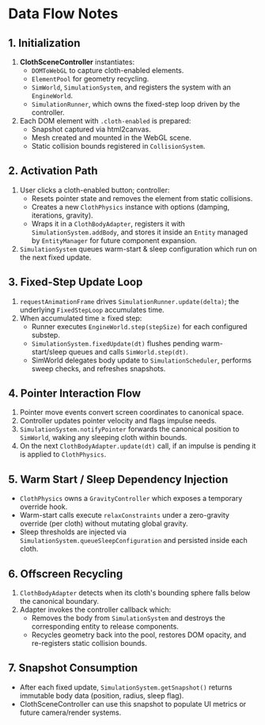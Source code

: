# Data Flow Notes

## 1. Initialization

1. **ClothSceneController** instantiates:
   - `DOMToWebGL` to capture cloth-enabled elements.
   - `ElementPool` for geometry recycling.
   - `SimWorld`, `SimulationSystem`, and registers the system with an `EngineWorld`.
   - `SimulationRunner`, which owns the fixed-step loop driven by the controller.
2. Each DOM element with `.cloth-enabled` is prepared:
   - Snapshot captured via html2canvas.
   - Mesh created and mounted in the WebGL scene.
   - Static collision bounds registered in `CollisionSystem`.

## 2. Activation Path

1. User clicks a cloth-enabled button; controller:
   - Resets pointer state and removes the element from static collisions.
   - Creates a new `ClothPhysics` instance with options (damping, iterations, gravity).
   - Wraps it in a `ClothBodyAdapter`, registers it with `SimulationSystem.addBody`, and stores it inside an `Entity` managed by `EntityManager` for future component expansion.
2. `SimulationSystem` queues warm-start & sleep configuration which run on the next fixed update.

## 3. Fixed-Step Update Loop

1. `requestAnimationFrame` drives `SimulationRunner.update(delta)`; the underlying `FixedStepLoop` accumulates time.
2. When accumulated time ≥ fixed step:
   - Runner executes `EngineWorld.step(stepSize)` for each configured substep.
   - `SimulationSystem.fixedUpdate(dt)` flushes pending warm-start/sleep queues and calls `SimWorld.step(dt)`.
   - SimWorld delegates body update to `SimulationScheduler`, performs sweep checks, and refreshes snapshots.

## 4. Pointer Interaction Flow

1. Pointer move events convert screen coordinates to canonical space.
2. Controller updates pointer velocity and flags impulse needs.
3. `SimulationSystem.notifyPointer` forwards the canonical position to `SimWorld`, waking any sleeping cloth within bounds.
4. On the next `ClothBodyAdapter.update(dt)` call, if an impulse is pending it is applied to `ClothPhysics`.

## 5. Warm Start / Sleep Dependency Injection

- `ClothPhysics` owns a `GravityController` which exposes a temporary override hook.
- Warm-start calls execute `relaxConstraints` under a zero-gravity override (per cloth) without mutating global gravity.
- Sleep thresholds are injected via `SimulationSystem.queueSleepConfiguration` and persisted inside each cloth.

## 6. Offscreen Recycling

1. `ClothBodyAdapter` detects when its cloth's bounding sphere falls below the canonical boundary.
2. Adapter invokes the controller callback which:
   - Removes the body from `SimulationSystem` and destroys the corresponding entity to release components.
   - Recycles geometry back into the pool, restores DOM opacity, and re-registers static collision bounds.

## 7. Snapshot Consumption

- After each fixed update, `SimulationSystem.getSnapshot()` returns immutable body data (position, radius, sleep flag).
- ClothSceneController can use this snapshot to populate UI metrics or future camera/render systems.
